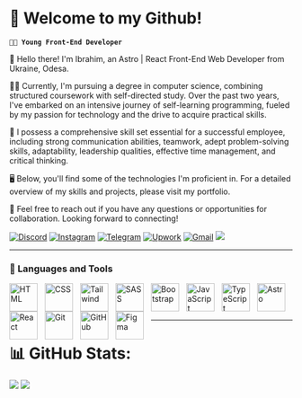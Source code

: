 # 🎉 Welcome to my Github!

**`🧑‍💻 Young Front-End Developer`**





🌱 Hello there! I'm Ibrahim, an Astro | React Front-End Web Developer from Ukraine, Odesa.

🧑‍🎓 Currently, I'm pursuing a degree in computer science, combining structured coursework with self-directed study. Over the past two years, I've embarked on an intensive journey of self-learning programming, fueled by my passion for technology and the drive to acquire practical skills.

🤝 I possess a comprehensive skill set essential for a successful employee, including strong communication abilities, teamwork, adept problem-solving skills, adaptability, leadership qualities, effective time management, and critical thinking.

🖥️ Below, you'll find some of the technologies I'm proficient in. For a detailed overview of my skills and projects, please visit my portfolio.


📱 Feel free to reach out if you have any questions or opportunities for collaboration. Looking forward to connecting! 

[![Discord](https://img.shields.io/badge/Discord-%237289DA.svg?logo=discord&logoColor=white)](https://discord.com/users/545973026320154637)
[![Instagram](https://img.shields.io/badge/Instagram-%23E4405F.svg?logo=Instagram&logoColor=white)](https://instagram.com/_just._.him_)
[![Telegram](https://img.shields.io/badge/Telegram-%23008C8C.svg?logo=telegram&logoColor=white)](https://t.me/thecr1nge)
[![Upwork](https://img.shields.io/badge/Upwork-%2300A388.svg?logo=upwork&logoColor=white)](https://www.upwork.com/freelancers/ibrahime137)
[![Gmail](https://img.shields.io/badge/Gmail-%23D14836.svg?logo=gmail&logoColor=white)](mailto:igrimanigroman@gmail.com)
[![](https://visitcount.itsvg.in/api?id=marve10s&icon=0&color=0)](https://visitcount.itsvg.in)

---

### 🧰 Languages and Tools

<img align="left" alt="HTML" width="50px" style="padding-right:10px;" src="https://cdn.jsdelivr.net/gh/devicons/devicon@latest/icons/html5/html5-plain.svg" />
<img align="left" alt="CSS" width="50px" style="padding-right:10px;" src="https://cdn.jsdelivr.net/gh/devicons/devicon/icons/css3/css3-plain.svg" />
<img align="left" alt="Tailwind" width="50px" style="padding-right:10px;" src="https://cdn.jsdelivr.net/gh/devicons/devicon@latest/icons/tailwindcss/tailwindcss-original.svg" />
<img align="left" alt="SASS" width="50px" style="padding-right:10px;" src="https://cdn.jsdelivr.net/gh/devicons/devicon@latest/icons/sass/sass-original.svg" />
<img align="left" alt="Bootstrap" width="50px" style="padding-right:10px;" src="https://cdn.jsdelivr.net/gh/devicons/devicon@latest/icons/bootstrap/bootstrap-original.svg" />
<img align="left" alt="JavaScript" width="50px" style="padding-right:10px;" src="https://cdn.jsdelivr.net/gh/devicons/devicon/icons/javascript/javascript-plain.svg" />
<img align="left" alt="TypeScript" width="50px" style="padding-right:10px;" src="https://cdn.jsdelivr.net/gh/devicons/devicon@latest/icons/typescript/typescript-original.svg" />
<img align="left" alt="Astro" width="50px" style="padding-right:10px;" src="https://cdn.jsdelivr.net/gh/devicons/devicon@latest/icons/astro/astro-original.svg" />
<img align="left" alt="React" width="50px" style="padding-right:10px;" src="https://cdn.jsdelivr.net/gh/devicons/devicon/icons/react/react-original.svg" />
<img align="left" alt="Git" width="50px" style="padding-right:10px;" src="https://cdn.jsdelivr.net/gh/devicons/devicon/icons/git/git-original.svg" />
<img align="left" alt="GitHub" width="50px" style="padding-right:10px;" src="https://cdn.jsdelivr.net/gh/devicons/devicon/icons/github/github-original.svg" />
<img align="left" alt="Figma" width="50px" style="padding-right:10px;" src="https://cdn.jsdelivr.net/gh/devicons/devicon@latest/icons/figma/figma-original.svg" />
<br />
<br />
<br />

---


# 📊 GitHub Stats:
![](https://github-readme-stats.vercel.app/api?username=marve10s&theme=gotham&hide_border=false&include_all_commits=false&count_private=true)
![](https://github-readme-stats.vercel.app/api/top-langs/?username=marve10s&theme=gotham&hide_border=false&include_all_commits=false&count_private=true&layout=compact)
